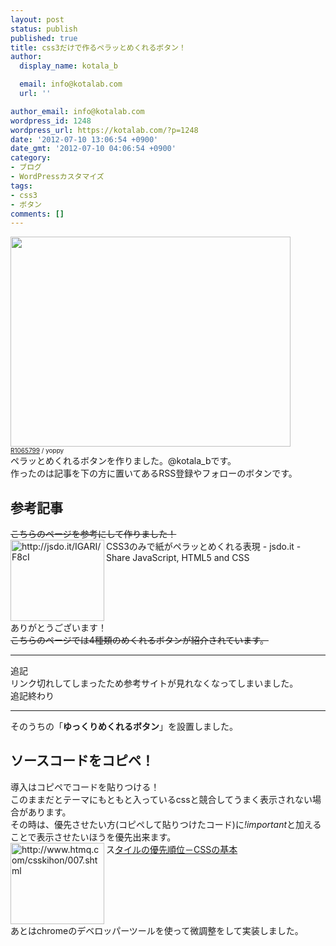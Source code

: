 ```yaml
---
layout: post
status: publish
published: true
title: css3だけで作るペラッとめくれるボタン！
author:
  display_name: kotala_b

  email: info@kotalab.com
  url: ''

author_email: info@kotalab.com
wordpress_id: 1248
wordpress_url: https://kotalab.com/?p=1248
date: '2012-07-10 13:06:54 +0900'
date_gmt: '2012-07-10 04:06:54 +0900'
category:
- ブログ
- WordPressカスタマイズ
tags:
- css3
- ボタン
comments: []
---
```

<p><a href="https://kotalab.com/wp-content/uploads/button_120710.jpg" target="_blank"><img src="https://kotalab.com/wp-content/uploads/button_120710.jpg" alt="" title="button_120710" width="448" height="336" class="alignnone size-full wp-image-1363" /></a><br />
<span style="font-size:10px;"><a href="https://www.flickr.com/photos/spilt-milk/2154521475/" target="_blank">R1065799</a> / yoppy</span><br />
ペラッとめくれるボタンを作りました。@kotala_bです。<br />
作ったのは記事を下の方に置いてあるRSS登録やフォローのボタンです。<br />
<!--more--></p>
<h2>参考記事</h2>
<p><del datetime="2013-01-04T11:41:01+00:00">こちらのページを参考にして作りました！</del><br />
<img title="CSS3のみで紙がペラッとめくれる表現 - jsdo.it - Share JavaScript, HTML5 and CSS" src="https://capture.heartrails.com/150x130/1341886669896?http://jsdo.it/IGARI/F8cI" alt="http://jsdo.it/IGARI/F8cI" width="150" height="130" align="left" />CSS3のみで紙がペラッとめくれる表現 - jsdo.it - Share JavaScript, HTML5 and CSS<br style="clear:both;" />ありがとうございます！<br />
<del datetime="2013-01-04T11:41:01+00:00">こちらのページでは4種類のめくれるボタンが紹介されています。</del></p>
<hr>
<p>追記<br />
リンク切れしてしまったため参考サイトが見れなくなってしまいました。<br />
追記終わり</p>
<hr>
<p>そのうちの「<strong>ゆっくりめくれるボタン</strong>」を設置しました。</p>
<h2>ソースコードをコピペ！</h2>
<p>導入はコピペでコードを貼りつける！<br />
このままだとテーマにもともと入っているcssと競合してうまく表示されない場合があります。<br />
その時は、優先させたい方(コピペして貼りつけたコード)に<em>!important</em>と加えることで表示させたいほうを優先出来ます。<br />
<a href="http://www.htmq.com/csskihon/007.shtml" target="_blank"><img title="スタイルの優先順位－CSSの基本" src="https://capture.heartrails.com/150x130/1341892153990?http://www.htmq.com/csskihon/007.shtml" alt="http://www.htmq.com/csskihon/007.shtml" width="150" height="130" align="left" /></a>ス<a href="http://www.htmq.com/csskihon/007.shtml" title="タイルの優先順位－CSSの基本" target="_blank">タイルの優先順位－CSSの基本</a><br style="clear:both;" />あとはchromeのデベロッパーツールを使って微調整をして実装しました。</p>

